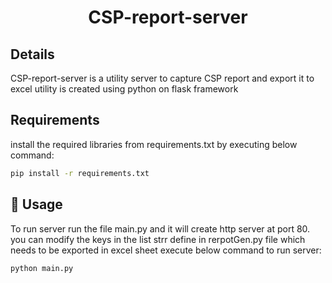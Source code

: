<h1 align="center">CSP-report-server</h1>

## Details
CSP-report-server is a utility server to capture CSP report and export it to excel
utility is created using python on flask framework

## Requirements
install the required libraries from requirements.txt by executing below command:
```sh
pip install -r requirements.txt
```
## 🚀 Usage
To run server run the file main.py and it will create http server at port 80.<br>
you can modify the keys in the list strr define in rerpotGen.py file which needs to be exported in excel sheet
execute below command to run server:
```sh
python main.py
```

